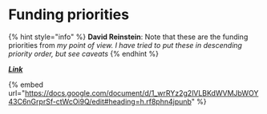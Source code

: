 # Funding priorities



{% hint style="info" %}
**David Reinstein**: Note that these are the funding priorities from _my point of view.  I have tried to put these in descending priority order, but see caveats_
{% endhint %}

__[_Link_](https://docs.google.com/document/d/1\_wrRYz2g2lVLBKdWVMJbWOY43C6nGrprSf-ctWcOi9Q/edit/)__

{% embed url="https://docs.google.com/document/d/1_wrRYz2g2lVLBKdWVMJbWOY43C6nGrprSf-ctWcOi9Q/edit#heading=h.rf8phn4jpunb" %}
